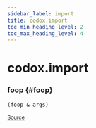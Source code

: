 ```yaml
---
sidebar_label: import
title: codox.import
toc_min_heading_level: 2
toc_max_heading_level: 4
---
```


# <a name="codox.import">codox.import</a>






### foop {#foop}
``` clojure
(foop & args)
```

<p><sub><a href="https://github.com/weavejester/codox/blob/master/example/src/clojure/codox/import.clj#L4-L6">Source</a></sub></p>
